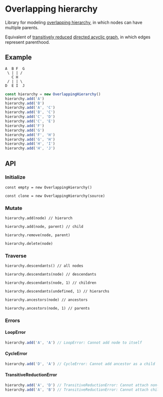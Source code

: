 # Overlapping hierarchy

Library for modeling [overlapping hierarchy](https://en.wikipedia.org/wiki/Hierarchy#Degree_of_branching), in which nodes can have multiple parents.

Equivalent of [transitively reduced](https://en.wikipedia.org/wiki/Transitive_reduction) [directed acyclic graph](https://en.wikipedia.org/wiki/Directed_acyclic_graph), in which edges represent parenthood.

## Example

```text
A  B F  G
 \ | | /
   C H
 / | | \
D  E I  J
```

```typescript
const hierarchy = new OverlappingHierarchy()
hierarchy.add('A')
hierarchy.add('B')
hierarchy.add('A', 'C')
hierarchy.add('B', 'C')
hierarchy.add('C', 'D')
hierarchy.add('C', 'E')
hierarchy.add('F')
hierarchy.add('G')
hierarchy.add('F', 'H')
hierarchy.add('G', 'H')
hierarchy.add('H', 'I')
hierarchy.add('H', 'J')
```

## API

### Initialize

`const empty = new OverlappingHierarchy()`

`const clone = new OverlappingHierarchy(source)`

### Mutate

`hierarchy.add(node) // hierarch`

`hierarchy.add(node, parent) // child`

`hierarchy.remove(node, parent)`

`hierarchy.delete(node)`

### Traverse

`hierarchy.descendants() // all nodes`

`hierarchy.descendants(node) // descendants`

`hierarchy.descendants(node, 1) // children`

`hierarchy.descendants(undefined, 1) // hierarchs`

`hierarchy.ancestors(node) // ancestors`

`hierarchy.ancestors(node, 1) // parents`

### Errors

#### LoopError

```typescript
hierarchy.add('A', 'A') // LoopError: Cannot add node to itself
```

#### CycleError

```typescript
hierarchy.add('D', 'A') // CycleError: Cannot add ancestor as a child
```

#### TransitiveReductionError

```typescript
hierarchy.add('A', 'D') // TransitiveReductionError: Cannot attach non-child descendant as a child
hierarchy.add('A', 'B') // TransitiveReductionError: Cannot attach child whose descendant is a child of the parent
```
